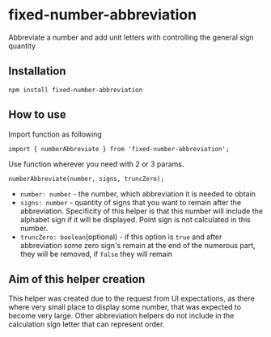 # fixed-number-abbreviation

Abbreviate a number and add unit letters with controlling the general sign quantity

## Installation

`npm install fixed-number-abbreviation`

## How to use
Import function as following

`import { numberAbbreviate } from 'fixed-number-abbreviation';`

Use function wherever you need with 2 or 3 params.

`numberAbbreviate(number, signs, truncZero);`
- `number: number` - the number, which abbreviation it is needed to obtain
- `signs: number` - quantity of signs that you want to remain after the abbreviation. Specificity of this helper is that this number will include the alphabet sign if it will be displayed. Point sign is not calculated in this number.
- `truncZero: boolean`(optional) - if this option is `true` and after abbreviation some zero sign's remain at the end of the numerous part, they will be removed, if `false` they will remain

## Aim of this helper creation
This helper was created due to the request from UI expectations, as there where very small place to display some number, that was expected to become very large. Other abbreviation helpers do not include in the calculation sign letter that can represent order.
